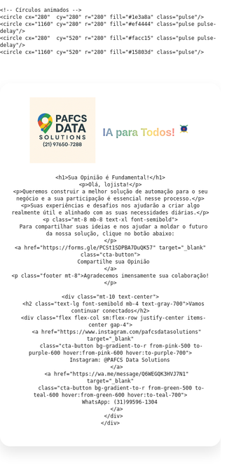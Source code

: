 <!DOCTYPE html>
<html lang="pt-br">
<head>
  <meta charset="UTF-8" />
  <meta name="viewport" content="width=device-width, initial-scale=1.0" />
  <title>IA para Todos!</title>

  <!-- Google Fonts -->
  <link rel="preconnect" href="https://fonts.googleapis.com" />
  <link rel="preconnect" href="https://fonts.gstatic.com" crossorigin />
  <link
    href="https://fonts.googleapis.com/css2?family=Poppins:wght@400;600;700&display=swap"
    rel="stylesheet"
  />

  <!-- Tailwind CDN -->
  <script src="https://cdn.tailwindcss.com"></script>

  <style>
    html, body {
      min-height: 100vh;
      margin: 0;
      padding: 0;
      background-color: #fff;
      font-family: 'Poppins', sans-serif;
      overflow-x: hidden;
    }

    /* Coloque o SVG acima do background da página, mas atrás do conteúdo */
    .background-svg {
      position: fixed;
      top: 0; left: 0;
      width: 100%; height: 100%;
      z-index: 0;          /* alterado de -1 para  0 */
    }

    .container {
      position: relative;
      z-index: 10;
      max-width: 600px;
      margin: 4rem auto 2rem;
      padding: 2rem 1.5rem;
      background: rgba(255,255,255,0.95);
      border-radius: 1.5rem;
      box-shadow: 0 15px 30px rgba(0,0,0,0.1);
      text-align: center;
      transition: .3s ease;
    }
    .container:hover {
      transform: translateY(-3px) scale(1.01);
      box-shadow: 0 20px 40px rgba(0,0,0,0.2);
    }

    h1 {
      color: #1e3a8a;
      font-size: 2.2rem;
      font-weight: 700;
      margin-bottom: .5rem;
    }
    p {
      color: #555;
      font-size: 1rem;
      margin-bottom: .5rem;
    }
    .footer {
      color: #777;
      font-size: .875rem;
    }

    .cta-button {
      display: inline-block;
      padding: 1rem 2.5rem;
      background-image: linear-gradient(45deg,#1e3a8a,#15803d);
      color: #fff;
      text-decoration: none;
      border-radius: 9999px;
      font-weight: 700;
      font-size: 1.2rem;
      box-shadow: 0 5px 15px rgba(0,0,0,0.15);
      transition: .3s ease;
    }
    .cta-button:hover {
      background-image: linear-gradient(45deg,#172e71,#116930);
      box-shadow: 0 8px 20px rgba(0,0,0,0.2);
    }

    .logo-container {
      display: flex;
      align-items: center;
      justify-content: center;
      gap: 1rem;
      margin-bottom: 1.5rem;
    }
    .logo {
      max-width: 150px;
      height: auto;
    }

    .gradient-title {
      font-size: 1.5rem;
      font-weight: 700;
      background: linear-gradient(90deg,#1e3a8a,#15803d,#facc15,#ef4444);
      -webkit-background-clip: text;
      -webkit-text-fill-color: transparent;
      text-shadow: 0 0 4px rgba(255,255,255,0.8);
      white-space: nowrap;
    }

    .pulse-icon {
      animation: pulseMove 3s ease-in-out infinite;
    }
    @keyframes pulseMove {
      0%   { transform: scale(1);   opacity: .9; }
      50%  { transform: scale(1.1); opacity: 1;  }
      100% { transform: scale(1);   opacity: .9; }
    }

    @keyframes pulseSVG {
      0%   { transform: scale(1) translate(0, 0);     opacity: .9; }
      50%  { transform: scale(1.1) translate(20px,-20px); opacity: 1; }
      100% { transform: scale(1) translate(0, 0);     opacity: .9; }
    }
    .pulse          { animation: pulseSVG 6s ease-in-out infinite alternate; }
    .pulse-delay    { animation-delay: 3s; }

    @media (min-width: 640px) {
      h1 { font-size: 3rem; }
      p  { font-size: 1.125rem; }
    }
    @media (max-width: 640px) {
      .gradient-title { font-size: 1rem; }
      .logo           { max-width: 120px; }
    }
  </style>
</head>

<body>
  <!-- Fundo animado -->
  <svg
    class="background-svg"
    viewBox="0 0 1440 800"
    xmlns="http://www.w3.org/2000/svg"
  >
    <!-- Remova ou deixe o retângulo branco – ele serve só como fundo interno do SVG -->
    <!-- <rect width="1440" height="800" fill="#fff"/> -->

    <!-- Círculos animados -->
    <circle cx="280"  cy="280" r="280" fill="#1e3a8a" class="pulse"/>
    <circle cx="1160" cy="280" r="280" fill="#ef4444" class="pulse pulse-delay"/>
    <circle cx="280"  cy="520" r="280" fill="#facc15" class="pulse pulse-delay"/>
    <circle cx="1160" cy="520" r="280" fill="#15803d" class="pulse"/>
  </svg>

  <!-- Conteúdo principal -->
  <div class="container">
    <div class="logo-container">
      <img src="Logo.jpeg" alt="Logo PAFCS Data Solutions" class="logo"/>
      <div class="flex items-center gap-2">
        <span class="gradient-title">IA para Todos!</span>
        <svg
          class="pulse-icon"
          viewBox="0 0 48 48"
          width="32"
          height="32"
          xmlns="http://www.w3.org/2000/svg"
        >
          <circle cx="24" cy="24" r="10" fill="#1e3a8a"/>
          <path d="M12 12 C18 18, 30 18, 36 12" stroke="#15803d" stroke-width="2" fill="none"/>
          <path d="M12 36 C18 30, 30 30, 36 36" stroke="#facc15" stroke-width="2" fill="none"/>
          <circle cx="24" cy="24" r="3" fill="#ef4444"/>
        </svg>
      </div>
    </div>

    <h1>Sua Opinião é Fundamental!</h1>
    <p>Olá, lojista!</p>
    <p>Queremos construir a melhor solução de automação para o seu negócio e a sua participação é essencial nesse processo.</p>
    <p>Suas experiências e desafios nos ajudarão a criar algo realmente útil e alinhado com as suas necessidades diárias.</p>
    <p class="mt-8 mb-8 text-xl font-semibold">
      Para compartilhar suas ideias e nos ajudar a moldar o futuro da nossa solução, clique no botão abaixo:
    </p>
    <a href="https://forms.gle/PCSt1SDPBA7DuQK57" target="_blank" class="cta-button">
      Compartilhe sua Opinião
    </a>
    <p class="footer mt-8">Agradecemos imensamente sua colaboração!</p>

    <div class="mt-10 text-center">
      <h2 class="text-lg font-semibold mb-4 text-gray-700">Vamos continuar conectados</h2>
      <div class="flex flex-col sm:flex-row justify-center items-center gap-4">
        <a href="https://www.instagram.com/pafcsdatasolutions" target="_blank"
           class="cta-button bg-gradient-to-r from-pink-500 to-purple-600 hover:from-pink-600 hover:to-purple-700">
          Instagram: @PAFCS Data Solutions
        </a>
        <a href="https://wa.me/message/Q6WEGQK3HVJ7N1" target="_blank"
           class="cta-button bg-gradient-to-r from-green-500 to-teal-600 hover:from-green-600 hover:to-teal-700">
          WhatsApp: (31)99596-1304
        </a>
      </div>
    </div>
  </div>
</body>
</html>